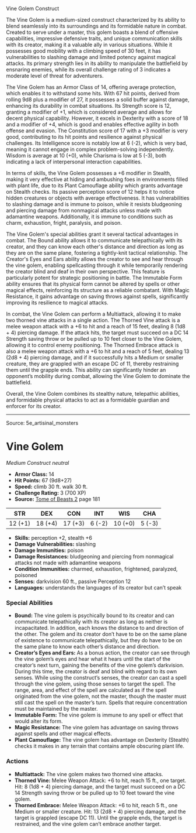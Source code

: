<MonsterName/>Vine Golem</MonsterName>
<CreatureType/>Construct</CreatureType>

<summary>The Vine Golem is a medium-sized construct characterized by its ability to blend seamlessly into its surroundings and its formidable nature in combat. Created to serve under a master, this golem boasts a blend of offensive capabilities, impressive defensive traits, and unique communication skills with its creator, making it a valuable ally in various situations. While it possesses good mobility with a climbing speed of 30 feet, it has vulnerabilities to slashing damage and limited potency against magical attacks. Its primary strength lies in its ability to manipulate the battlefield by ensnaring enemies, while its overall challenge rating of 3 indicates a moderate level of threat for adventurers.</summary>

<detail>

The Vine Golem has an Armor Class of 14, offering average protection, which enables it to withstand some hits. With 67 hit points, derived from rolling 9d8 plus a modifier of 27, it possesses a solid buffer against damage, enhancing its durability in combat situations. Its Strength score is 12, granting a modifier of +1, which is considered average and allows for decent physical capability. However, it excels in Dexterity with a score of 18 and a modifier of +4, which is good and enables effective agility in both offense and evasion. The Constitution score of 17 with a +3 modifier is very good, contributing to its hit points and resilience against physical challenges. Its Intelligence score is notably low at 6 (-2), which is very bad, meaning it cannot engage in complex problem-solving independently. Wisdom is average at 10 (+0), while Charisma is low at 5 (-3), both indicating a lack of interpersonal interaction capabilities.

In terms of skills, the Vine Golem possesses a +6 modifier in Stealth, making it very effective at hiding and ambushing foes in environments filled with plant life, due to its Plant Camouflage ability which grants advantage on Stealth checks. Its passive perception score of 12 helps it to notice hidden creatures or objects with average effectiveness. It has vulnerabilities to slashing damage and is immune to poison, while it resists bludgeoning and piercing damage from nonmagical attacks unless made with adamantine weapons. Additionally, it is immune to conditions such as charm, exhaustion, fright, paralysis, and poison.

The Vine Golem's special abilities grant it several tactical advantages in combat. The Bound ability allows it to communicate telepathically with its creator, and they can know each other's distance and direction as long as they are on the same plane, fostering a tightly-knit tactical relationship. The Creator's Eyes and Ears ability allows the creator to see and hear through the vine golem, enabling spellcasting through it while temporarily rendering the creator blind and deaf in their own perspective. This feature is particularly potent for strategic positioning in battle. The Immutable Form ability ensures that its physical form cannot be altered by spells or other magical effects, reinforcing its structure as a reliable combatant. With Magic Resistance, it gains advantage on saving throws against spells, significantly improving its resilience to magical attacks.

In combat, the Vine Golem can perform a Multiattack, allowing it to make two thorned vine attacks in a single action. The Thorned Vine attack is a melee weapon attack with a +6 to hit and a reach of 15 feet, dealing 8 (1d8 + 4) piercing damage. If the attack hits, the target must succeed on a DC 14 Strength saving throw or be pulled up to 10 feet closer to the Vine Golem, allowing it to control enemy positioning. The Thorned Embrace attack is also a melee weapon attack with a +6 to hit and a reach of 5 feet, dealing 13 (2d8 + 4) piercing damage, and if it successfully hits a Medium or smaller creature, they are grappled with an escape DC of 11, thereby restraining them until the grapple ends. This ability can significantly hinder an opponent’s mobility during combat, allowing the Vine Golem to dominate the battlefield.

Overall, the Vine Golem combines its stealthy nature, telepathic abilities, and formidable physical attacks to act as a formidable guardian and enforcer for its creator.</detail>



---

Source: 5e_artisinal_monsters

# Vine Golem

*Medium* *Construct* *neutral*

- **Armor Class:** 14
- **Hit Points:** 67 (9d8+27)
- **Speed:** climb 30 ft. walk 30 ft.
- **Challenge Rating:** 3 (700 XP)
- **Source:** [Tome of Beasts 2](https://koboldpress.com/kpstore/product/tome-of-beasts-2-for-5th-edition) page 181

| STR | DEX | CON | INT | WIS | CHA |
| --- | --- | --- | --- | --- | --- |
| 12 (+1) | 18 (+4) | 17 (+3) | 6 (-2) | 10 (+0) | 5 (-3) |

- **Skills:** perception +2, stealth +6
- **Damage Vulnerabilities:** slashing
- **Damage Immunities:** poison
- **Damage Resistances:** bludgeoning and piercing from nonmagical attacks not made with adamantine weapons
- **Condition Immunities:** charmed, exhaustion, frightened, paralyzed, poisoned
- **Senses:** darkvision 60 ft., passive Perception 12
- **Languages:** understands the languages of its creator but can’t speak

### Special Abilities

- **Bound:** The vine golem is psychically bound to its creator and can communicate telepathically with its creator as long as neither is incapacitated. In addition, each knows the distance to and direction of the other. The golem and its creator don’t have to be on the same plane of existence to communicate telepathically, but they do have to be on the same plane to know each other’s distance and direction.
- **Creator’s Eyes and Ears:** As a bonus action, the creator can see through the vine golem’s eyes and hear what it hears until the start of the creator’s next turn, gaining the benefits of the vine golem’s darkvision. During this time, the creator is deaf and blind with regard to its own senses. While using the construct’s senses, the creator can cast a spell through the vine golem, using those senses to target the spell. The range, area, and effect of the spell are calculated as if the spell originated from the vine golem, not the master, though the master must still cast the spell on the master’s turn. Spells that require concentration must be maintained by the master.
- **Immutable Form:** The vine golem is immune to any spell or effect that would alter its form.
- **Magic Resistance:** The vine golem has advantage on saving throws against spells and other magical effects.
- **Plant Camouflage:** The vine golem has advantage on Dexterity (Stealth) checks it makes in any terrain that contains ample obscuring plant life.

### Actions

- **Multiattack:** The vine golem makes two thorned vine attacks.
- **Thorned Vine:** Melee Weapon Attack: +6 to hit, reach 15 ft., one target. Hit: 8 (1d8 + 4) piercing damage, and the target must succeed on a DC 14 Strength saving throw or be pulled up to 10 feet toward the vine golem.
- **Thorned Embrace:** Melee Weapon Attack: +6 to hit, reach 5 ft., one Medium or smaller creature. Hit: 13 (2d8 + 4) piercing damage, and the target is grappled (escape DC 11). Until the grapple ends, the target is restrained, and the vine golem can’t embrace another target.




